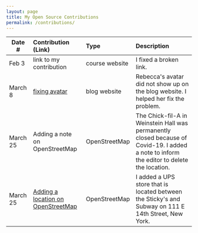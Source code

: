 ```yaml
---
layout: page
title: My Open Source Contributions
permalink: /contributions/
---
```


<!--
Type of the contribution should be "Wikipedia edit", "OpenStreet Map feature", "Documentation", "Course website", "Blog",
"Browser Add-on", etc.

The description should include a brief summary of what you did.

The link should bring us to a public page that shows your contribution. 

Replace the first row with your own contribution. 

-->





| Date #       | Contribution (Link)  | Type  | Description |
|---|:---|:---|:---|
| Feb 3   | link to my contribution    | course website    |   I fixed a broken link.    
| March 8  |  [fixing avatar](https://github.com/ossd-sp22/Rebeccaxxxxx-weekly/pulls?q=is%3Apr+is%3Aclosed)    |  blog website | Rebecca's avatar did not show up on the blog website. I helped her fix the problem.|
| March 25    | Adding a note on OpenStreetMap    |  OpenStreetMap   |  The Chick-fil-A in Weinstein Hall was permanently closed because of Covid-19. I added a note to inform the editor to delete the location.    |
| March 25    | [Adding a location on OpenStreetMap](https://www.openstreetmap.org/changeset/118926407#map=17/40.73266/-73.99202&layers=N)    | OpenStreetMap    | I added a UPS store that is located between the Sticky's and Subway on 111 E 14th Street, New York.     |
